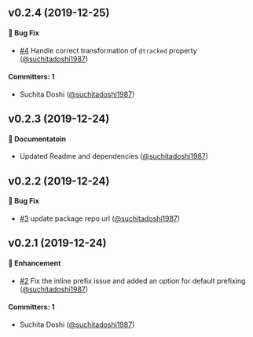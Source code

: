 ## v0.2.4 (2019-12-25)

#### :bug: Bug Fix
* [#4](https://github.com/ember-codemods/ember-tracked-properties-codemod/pull/4) Handle correct transformation of `@tracked` property ([@suchitadoshi1987](https://github.com/suchitadoshi1987))

#### Committers: 1
- Suchita Doshi ([@suchitadoshi1987](https://github.com/suchitadoshi1987))

## v0.2.3 (2019-12-24)

#### :memo: Documentatoin
* Updated Readme and dependencies ([@suchitadoshi1987](https://github.com/suchitadoshi1987))

## v0.2.2 (2019-12-24)

#### :bug: Bug Fix
* [#3](https://github.com/ember-codemods/ember-tracked-properties-codemod/pull/3) update package repo url ([@suchitadoshi1987](https://github.com/suchitadoshi1987))

## v0.2.1 (2019-12-24)

#### :rocket: Enhancement
* [#2](https://github.com/ember-codemods/ember-tracked-properties-codemod/pull/2) Fix the inline prefix issue and added an option for default prefixing ([@suchitadoshi1987](https://github.com/suchitadoshi1987))

#### Committers: 1
- Suchita Doshi ([@suchitadoshi1987](https://github.com/suchitadoshi1987))


